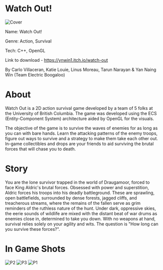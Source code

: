 # Watch Out!

![Cover](https://github.com/user-attachments/assets/c7ed7aea-455f-41f8-83e1-27f26e04e1c1)

Name: Watch Out!

Genre: Action, Survival

Tech: C++, OpenGL

Link to download - https://ynwin1.itch.io/watch-out

By Carlo Villaceran, Katie Louie, Linus Moreau, Tarun Narayan & Yan Naing Win (Team Electric Boogaloo)

# About

Watch Out is a 2D action survival game developed by a team of 5 folks at the University of British Columbia. The game was developed using the ECS (Entity-Component System) architecture aided by OpenGL for the visuals.

The objective of the game is to survive the waves of enemies for as long as you can with bare hands. Learn the attacking patterns of the enemy troops, figure out ways to survive and a strategy to make them take each other out. In-game collectibles and drops are your friends to aid surviving the brutal forces that will chase you to death. 


# Story

You are the lone survivor trapped in the world of Draugamoor, forced to face King Aldric's brutal forces. Obsessed with power and superstition, Aldric forces his troops into his deadly battleground. These are sprawling, open battlefields, surrounded by dense forests, jagged cliffs, and treacherous streams, where the remains of the fallen serve as grim reminders of the ruthless nature of the hunt. Under dark, oppressive skies, the eerie sounds of wildlife are mixed with the distant beat of war drums as enemies close in, determined to take you down. With no weapons at hand, survival relies solely on your agility and wits. The question is "How long can you survive these forces?".

# In Game Shots

![P2](https://github.com/user-attachments/assets/b7ca2d79-2f5c-403f-81e6-86ab8b53c9c1)
![P3](https://github.com/user-attachments/assets/82896c7e-56cb-45b3-85fe-8069b3689da0)
![P1](https://github.com/user-attachments/assets/2d111665-2c71-47a6-b7b4-c9f44fb005d0)


